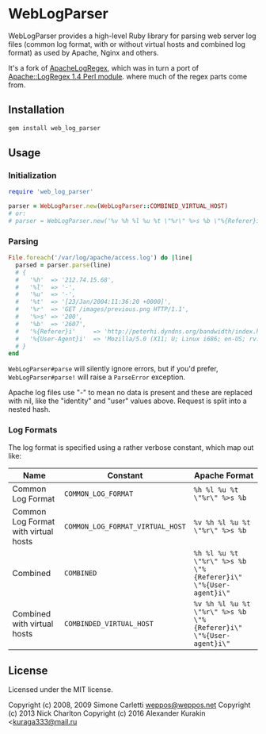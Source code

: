 # WebLogParser

WebLogParser provides a high-level Ruby library for parsing web server log files
(common log format, with or without virtual hosts and combined log format) as used
by Apache, Nginx and others.

It's a fork of [ApacheLogRegex](https://github.com/weppos/apachelogregex),
which was in turn a port of [Apache::LogRegex 1.4 Perl module](http://search.cpan.org/~akira/Apache-ParseLog-1.02/ParseLog.pm).
where much of the regex parts come from.

## Installation

```sh
gem install web_log_parser
```

## Usage

### Initialization

```ruby
require 'web_log_parser'

parser = WebLogParser.new(WebLogParser::COMBINED_VIRTUAL_HOST)
# or:
# parser = WebLogParser.new('%v %h %l %u %t \"%r\" %>s %b \"%{Referer}i\" \"%{User-agent}i\"')
```

### Parsing

```ruby
File.foreach('/var/log/apache/access.log') do |line|
  parsed = parser.parse(line)
  # {
  #   '%h'  => '212.74.15.68',
  #   '%l'  => '-',
  #   '%u'  => '-',
  #   '%t'  => '[23/Jan/2004:11:36:20 +0000]',
  #   '%r'  => 'GET /images/previous.png HTTP/1.1',
  #   '%>s' => '200',
  #   '%b'  => '2607',
  #   '%{Referer}i'     => 'http://peterhi.dyndns.org/bandwidth/index.html',
  #   '%{User-Agent}i'  => 'Mozilla/5.0 (X11; U; Linux i686; en-US; rv:1.2) Gecko/20021202'
  # }
end
```

`WebLogParser#parse` will silently ignore errors, but if you'd prefer,
`WebLogParser#parse!` will raise a  `ParseError` exception.

Apache log files use "-" to mean no data is present and these are replaced with nil,
like the "identity" and "user" values above. Request is split into a nested hash.

### Log Formats

The log format is specified using a rather verbose constant, which map out like:

Name                                 | Constant                         | Apache Format
------------------------------------ | -------------------------------- | ---------------------------------------------------------------------
Common Log Format                    | `COMMON_LOG_FORMAT`              | `%h %l %u %t \"%r\" %>s %b`
Common Log Format with virtual hosts | `COMMON_LOG_FORMAT_VIRTUAL_HOST` | `%v %h %l %u %t \"%r\" %>s %b`
Combined                             | `COMBINED`                       | `%h %l %u %t \"%r\" %>s %b \"%{Referer}i\" \"%{User-agent}i\"`
Combined with virtual hosts          | `COMBINDED_VIRTUAL_HOST`         | `%v %h %l %u %t \"%r\" %>s %b \"%{Referer}i\" \"%{User-agent}i\"`

## License

Licensed under the MIT license.

Copyright (c) 2008, 2009 Simone Carletti <weppos@weppos.net>
Copyright (c) 2013 Nick Charlton
Copyright (c) 2016 Alexander Kurakin <kuraga333@mail.ru


